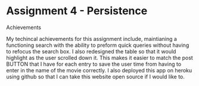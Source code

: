 Assignment 4 - Persistence
===

Achievements

My techincal achievements for this assignment include, maintianing a functioning search with the ability to preform quick queries without having to refocus the search box. I also redesigned the table so that it would highlight as the user scrolled down it. This makes it easier to match the post BUTTON that I have for each entry to save the user time from having to enter in the name of the movie correctly. I also deployed this app on heroku using github so that I can take this website open source if I would like to.
